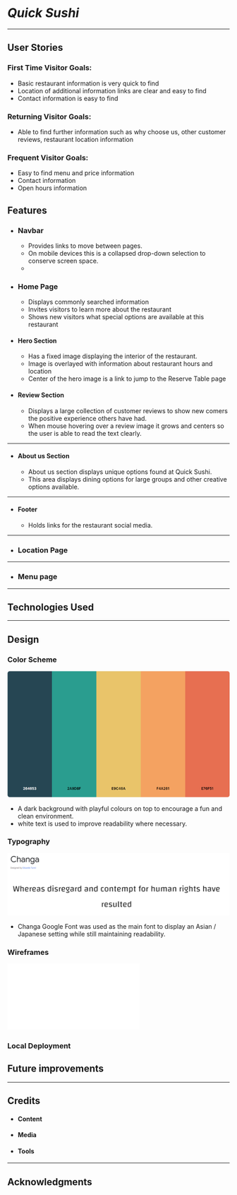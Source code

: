 # *Quick Sushi*
---
## User Stories

### First Time Visitor Goals:
*	Basic restaurant information is very quick to find
*	Location of additional information links are clear and easy to find
*	Contact information is easy to find

### Returning Visitor Goals:
*	Able to find further information such as why choose us, other customer reviews, restaurant location information

### Frequent Visitor Goals:
*	Easy to find menu and price information
*	Contact information 
*	Open hours information


## Features

+ ### Navbar
    * Provides links to move between pages.
    * On mobile devices this is a collapsed drop-down selection to conserve screen space. 
    *


+ ### Home Page
    
    * Displays commonly searched information
    * Invites visitors to learn more about the restaurant
    * Shows new visitors what special options are available at this restaurant



+ #### Hero Section

    * Has a fixed image displaying the interior of the restaurant.
    * Image is overlayed with information about restaurant hours and location
    * Center of the hero image is a link to jump to the Reserve Table page 

+ #### Review Section
    * Displays a large collection of customer reviews to show new comers the positive experience others have had. 
    * When mouse hovering over a review image it grows and centers so the user is able to read the text clearly. 

---
+ #### About us Section
    * About us section displays unique options found at Quick Sushi. 
    * This area displays dining options for large groups and other creative options available.

---
+ #### Footer

    * Holds links for the restaurant social media.

---
+ ### Location Page

---
+ ### Menu page

---
## Technologies Used
---
## Design

### Color Scheme
 ![Color Pallet](documentation/color_pallet.png)

 - A dark background with playful colours on top to encourage a fun and clean environment.
 - white text is used to improve readability where necessary. 



### Typography
![Main Font](documentation/main_font.png)

- Changa Google Font was used as the main font to display an Asian / Japanese setting while still maintaining readability.

### Wireframes
![Wire Frames](documentation/QuickSushi_WireFrame_PDF.pdf)

### Local Deployment

## Future improvements
---
## Credits

+ #### Content
+ #### Media

+ #### Tools

---

## Acknowledgments
